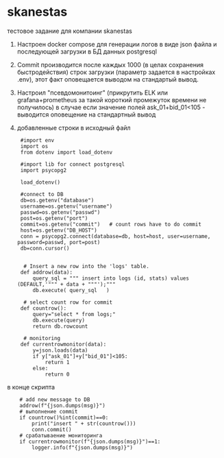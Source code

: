# skanestas
тестовое задание для компании skanestas

1. Настроен docker compose для генерации логов в виде json файла и последующей загрузки в БД данных postgresql 
2. Commit производится после каждых 1000 (в целах сохранения быстродействия) строк загрузки (параметр задается в настройках .env), этот факт оповещается выводом на стандартый вывод.
3. Настроил "псевдомонитоинг" (прикрутить ELK или grafana+prometheus за такой короткий промежуток времени не получилось) в случае если значение полей ask_01+bid_01<105 - выводится оповещение на стандартный вывод 
4. добавленные строки в исходный файл 


        #import env
        import os
        from dotenv import load_dotenv

        #import lib for connect postgresql
        import psycopg2

        load_dotenv()

        #connect to DB
        db=os.getenv("database")
        username=os.getenv("username")
        passwd=os.getenv("passwd")
        post=os.getenv("port")
        commit=os.getenv("commit")   # count rows have to do commit
        host=os.getenv("DB_HOST")
        conn = psycopg2.connect(database=db, host=host, user=username, password=passwd, port=post)
        db=conn.cursor()


         # Insert a new row into the 'logs' table.
        def addrow(data):
            query_sql = """ insert into logs (id, stats) values (DEFAULT,'""" + data + """');"""
            db.execute( query_sql   )

         # select count row for commit
        def countrow():
            query="select * from logs;"
            db.execute(query)
            return db.rowcount

         # monitoring 
        def currentrowmonitor(data):
            y=json.loads(data)
            if y["ask_01"]+y["bid_01"]<105:
                return 1
            else:
                return 0

в конце скрипта 

        # add new message to DB
        addrow(f"{json.dumps(msg)}")
        # выполнение commit
        if countrow()%int(commit)==0:
            print("insert " + str(countrow()))
            conn.commit()
        # срабатываение мониторинга    
        if currentrowmonitor(f"{json.dumps(msg)}")==1:
            logger.info(f"{json.dumps(msg)}")




